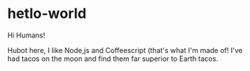 # hetlo-world

Hi Humans!

Hubot here, I like Node,js and Coffeescript (that's what I'm made of!
I've had tacos on the moon and find them far superior to Earth tacos.
